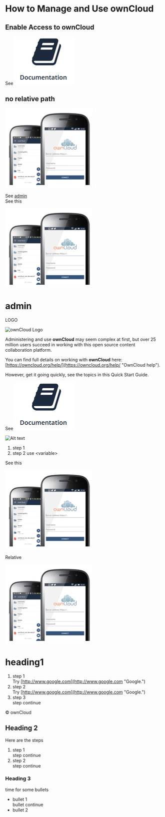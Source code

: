 # How to Manage and Use **ownCloud** #

## Enable Access to ownCloud ##

See ![Alt text](\Graphics\doc.png) 

## no relative path  ##

![Alt text](\Graphics\mobile.png "Mobile access")   



See [admin](admin)  
See this

![Alt text](\Graphics\mobile.png)  

# admin #

LOGO

![ownCloud Logo](C:\Users\19788\Documents\GitHub\ownCloud\Graphics\logo.jpg)  

Administering and use **ownCloud** may seem complex at first, but over 25 million users succeed in working with this open source content collaboration platform.

You can find full details on working with **ownCloud** here: [https://owncloud.org/help/](https://owncloud.org/help/ "OwnCloud help"). 

However, get it going quickly, see the topics in this Quick Start Guide.

See ![Alt text](\Graphics\doc.png) 

![Alt text](C:\Users\19788\Documents\GitHub\own-it-quick\Graphics\logo.jpg)  
  
1. step 1  
2. step 2 use &lt;variable&gt;  



See this

![Alt text](\Graphics\mobile.png)  



Relative

![Alt text](\Graphics\mobile.png)

# heading1 #
1. step 1  
Try [http://www.google.com](http://www.google.com "Google.")
1. step 2  
Try [http://www.google.com](http://www.google.com "Google.")
1. step 3  
step continue  

&copy; ownCloud
## Heading 2 ##

Here are the steps

1. step 1  
step continue  
1. step 2  
step continue  

### Heading 3 ###
time for some bullets 

- bullet 1  
bullet continue 
- bullet 2